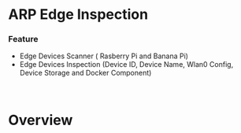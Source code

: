 <H1> ARP Edge Inspection </H1>

<H3> Feature </H3>

- Edge Devices Scanner ( Rasberry Pi and Banana Pi) <br>
- Edge Devices Inspection (Device ID, Device Name, Wlan0 Config, Device Storage and Docker Component)
</br>

<H1> Overview </H1>
